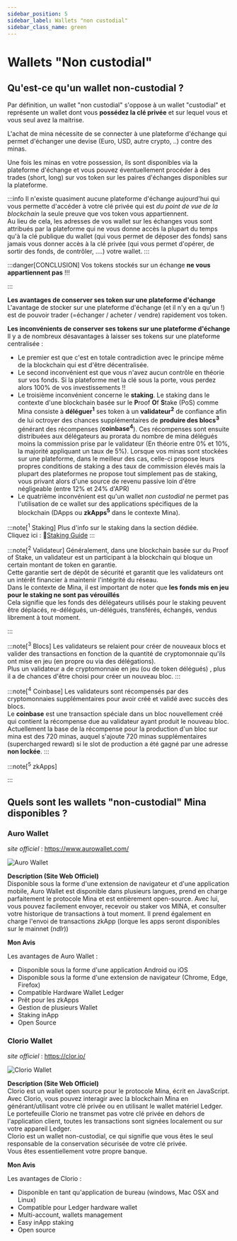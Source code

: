 ```yaml
---
sidebar_position: 5
sidebar_label: Wallets "non custodial"
sidebar_class_name: green
---
```

[//]: # (Non custodial wallets)
# Wallets "Non custodial"
## Qu'est-ce qu'un wallet non-custodial ?
Par définition, un wallet "non custodial" s'oppose à un wallet "custodial" et représente un wallet dont vous **possédez la clé privée** et sur lequel vous et vous seul avez la maitrise.

L'achat de mina nécessite de se connecter à une plateforme d'échange qui permet d'échanger une devise (Euro, USD, autre crypto, ..) contre des minas.

Une fois les minas en votre possession, ils sont disponibles via la plateforme d'échange et vous pouvez éventuellement procéder à des trades (short, long) sur vos token sur les paires d'échanges disponibles sur la plateforme.

:::info
Il n'existe quasiment aucune plateforme d'échange aujourd'hui qui vous permette d'accéder à votre clé privée qui est _du point de vue de la blockchain_ la seule preuve que vos token vous appartiennent.  
Au lieu de cela, les adresses de vos wallet sur les échanges vous sont attribués par la plateforme qui ne vous donne accès la plupart du temps qu'à la clé publique du wallet (qui vous permet de déposer des fonds) sans jamais vous donner accès à la clé privée (qui vous permet d'opérer, de sortir des fonds, de contrôler, ....) votre wallet.
:::

:::danger[CONCLUSION]
Vos tokens stockés sur un échange **ne vous appartiennent pas** !!!
                                   
:::

**Les avantages de conserver ses token sur une plateforme d'échange**  
L'avantage de stocker sur une plateforme d'échange (et il n'y en a qu'un !) est de pouvoir trader (=échanger / acheter / vendre) rapidement vos token.

**Les inconvénients de conserver ses tokens sur une plateforme d'échange**  
Il y a de nombreux désavantages à laisser ses tokens sur une plateforme centralisée :

* Le premier est que c'est en totale contradiction avec le principe même de la blockchain qui est d'être décentralisée.
* Le second inconvénient est que vous n'avez aucun contrôle en théorie sur vos fonds. Si la plateforme met la clé sous la porte, vous perdez alors 100% de vos investissements !!
* Le troisième inconvénient concerne le **staking**. Le staking dans le contexte d'une blockchain basée sur le **P**roof **O**f **S**take (PoS) comme Mina consiste à **déléguer<sup>1</sup>** ses token à un **validateur<sup>2</sup>** de confiance afin de lui octroyer des chances supplémentaires de **produire des blocs<sup>3</sup>** générant des récompenses (**coinbase<sup>4</sup>**).
Ces récompenses sont ensuite distribuées aux délégateurs au prorata du nombre de mina délégués moins la commission prise par le validateur (En théorie entre 0% et 10%, la majorité appliquant un taux de 5%).
Lorsque vos minas sont stockées sur une plateforme, dans le meilleur des cas, celle-ci propose leurs propres conditions de staking a des taux de commission élevés mais la plupart des plateformes ne propose tout simplement pas de staking, vous privant alors d'une source de revenu passive loin d'être négligeable (entre 12% et 24% d'APR)
* Le quatrième inconvénient est qu'un wallet _non custodial_ ne permet pas l'utilisation de ce wallet sur des applications spécifiques de la blockchain (DApps ou **zkApps<sup>5</sup>** dans le contexte Mina).

:::note[<sup>1</sup> Staking]
Plus d'info sur le staking dans la section dédiée.  
Cliquez ici : 🔗[Staking Guide](<./Staking guide.md> )
:::

:::note[<sup>2</sup> Validateur]
Généralement, dans une blockchain basée sur du Proof of Stake, un validateur est un participant à la blockchain qui bloque un certain montant de token  en garantie.  
Cette garantie sert de dépôt de sécurité et garantit que les validateurs ont un intérêt financier à maintenir l'intégrité du réseau.  
Dans le contexte de Mina, il est important de noter que **les fonds mis en jeu pour le staking ne sont pas vérouillés**  
Cela signifie que les fonds des délégateurs utilisés pour le staking peuvent être déplacés, re-délégués, un-délégués, transférés, échangés, vendus librement à tout moment.

:::

:::note[<sup>3</sup> Blocs]
Les validateurs se relaient pour créer de nouveaux blocs et valider des transactions en fonction de la quantité de cryptomonnaie qu'ils ont mise en jeu (en propre ou via des délégations).  
Plus un validateur a de cryptomonnaie en jeu (ou de token délégués) , plus il a de chances d'être choisi pour créer un nouveau bloc.
:::

:::note[<sup>4</sup> Coinbase]
Les validateurs sont récompensés par des cryptomonnaies supplémentaires pour avoir créé et validé avec succès des blocs.  
Le **coinbase** est une transaction spéciale dans un bloc nouvellement créé qui contient la récompense due au validateur ayant produit le nouveau bloc.
Actuellement la base de la récompense pour la production d'un bloc sur mina est des 720 minas, auquel s'ajoute 720 minas supplémentaires (supercharged reward) si le slot de production a été gagné par une adresse **non lockée**.
:::

:::note[<sup>5</sup> zkApps]

:::

## Quels sont les wallets "non-custodial" Mina disponibles ?
### Auro Wallet
_site officiel_ : https://www.aurowallet.com/

![Auro Wallet](../assets/auro.svg)

**Description (Site Web Officiel)**  
Disponible sous la forme d'une extension de navigateur et d'une application mobile, Auro Wallet est disponible dans plusieurs langues, prend en charge parfaitement le protocole Mina et est entièrement open-source. Avec lui, vous pouvez facilement envoyer, recevoir ou staker vos MINA, et consulter votre historique de transactions à tout moment. 
Il prend également en charge l'envoi de transactions zkApp (lorque les apps seront disponibles sur le mainnet (_ndlr_))  

[//]: # (ALIGN)

**Mon Avis**  

[//]: # (ALIGN)

Les avantages de Auro Wallet :
* Disponible sous la forme d'une application Android ou iOS
* Disponible sous la forme d'une extension de navigateur (Chrome, Edge, Firefox)
* Compatible Hardware Wallet Ledger
* Prêt pour les zkApps
* Gestion de plusieurs Wallet
* Staking inApp
* Open Source  

[//]: # (ALIGN)

### Clorio Wallet
_site officiel_ : https://clor.io/

![Clorio Wallet](../assets/clorio.png)

**Description (Site Web Officiel)**  
Clorio est un wallet open source pour le protocole Mina, écrit en JavaScript.  
Avec Clorio, vous pouvez interagir avec la blockchain Mina en générant/utilisant votre clé privée ou en utilisant le wallet matériel Ledger.  
Le portefeuille Clorio ne transmet pas votre clé privée en dehors de l'application client, toutes les transactions sont signées localement ou sur votre appareil Ledger.  
Clorio est un wallet non-custodial, ce qui signifie que vous êtes le seul responsable de la conservation sécurisée de votre clé privée.  
Vous êtes essentiellement votre propre banque.  

[//]: # (ALIGN)

**Mon Avis**  

[//]: # (ALIGN)

Les avantages de Clorio :  

* Disponible en tant qu'application de bureau (windows, Mac OSX and Linux)
* Compatible pour Ledger hardware wallet
* Multi-account, wallets management
* Easy inApp staking
* Open source